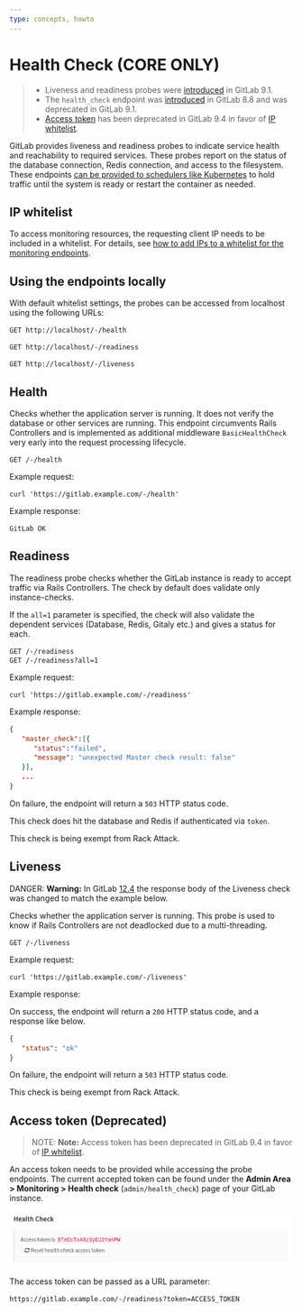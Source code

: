 ```yaml
---
type: concepts, howto
---
```


# Health Check **(CORE ONLY)**

> - Liveness and readiness probes were [introduced][ce-10416] in GitLab 9.1.
> - The `health_check` endpoint was [introduced][ce-3888] in GitLab 8.8 and was
>   deprecated in GitLab 9.1.
> - [Access token](#access-token-deprecated) has been deprecated in GitLab 9.4
>   in favor of [IP whitelist](#ip-whitelist).

GitLab provides liveness and readiness probes to indicate service health and
reachability to required services. These probes report on the status of the
database connection, Redis connection, and access to the filesystem. These
endpoints [can be provided to schedulers like Kubernetes](https://kubernetes.io/docs/tasks/configure-pod-container/configure-liveness-readiness-startup-probes/) to hold
traffic until the system is ready or restart the container as needed.

## IP whitelist

To access monitoring resources, the requesting client IP needs to be included in a whitelist.
For details, see [how to add IPs to a whitelist for the monitoring endpoints](../../../administration/monitoring/ip_whitelist.md).

## Using the endpoints locally

With default whitelist settings, the probes can be accessed from localhost using the following URLs:

```text
GET http://localhost/-/health
```

```text
GET http://localhost/-/readiness
```

```text
GET http://localhost/-/liveness
```

## Health

Checks whether the application server is running.
It does not verify the database or other services
are running. This endpoint circumvents Rails Controllers
and is implemented as additional middleware `BasicHealthCheck`
very early into the request processing lifecycle.

```text
GET /-/health
```

Example request:

```shell
curl 'https://gitlab.example.com/-/health'
```

Example response:

```text
GitLab OK
```

## Readiness

The readiness probe checks whether the GitLab instance is ready
to accept traffic via Rails Controllers. The check by default
does validate only instance-checks.

If the `all=1` parameter is specified, the check will also validate
the dependent services (Database, Redis, Gitaly etc.)
and gives a status for each.

```text
GET /-/readiness
GET /-/readiness?all=1
```

Example request:

```shell
curl 'https://gitlab.example.com/-/readiness'
```

Example response:

```json
{
   "master_check":[{
      "status":"failed",
      "message": "unexpected Master check result: false"
   }],
   ...
}
```

On failure, the endpoint will return a `503` HTTP status code.

This check does hit the database and Redis if authenticated via `token`.

This check is being exempt from Rack Attack.

## Liveness

DANGER: **Warning:**
In GitLab [12.4](https://about.gitlab.com/upcoming-releases/)
the response body of the Liveness check was changed
to match the example below.

Checks whether the application server is running.
This probe is used to know if Rails Controllers
are not deadlocked due to a multi-threading.

```text
GET /-/liveness
```

Example request:

```shell
curl 'https://gitlab.example.com/-/liveness'
```

Example response:

On success, the endpoint will return a `200` HTTP status code, and a response like below.

```json
{
   "status": "ok"
}
```

On failure, the endpoint will return a `503` HTTP status code.

This check is being exempt from Rack Attack.

## Access token (Deprecated)

> NOTE: **Note:**
> Access token has been deprecated in GitLab 9.4 in favor of [IP whitelist](#ip-whitelist).

An access token needs to be provided while accessing the probe endpoints. The current
accepted token can be found under the **Admin Area > Monitoring > Health check**
(`admin/health_check`) page of your GitLab instance.

![access token](img/health_check_token.png)

The access token can be passed as a URL parameter:

```text
https://gitlab.example.com/-/readiness?token=ACCESS_TOKEN
```

<!-- ## Troubleshooting

Include any troubleshooting steps that you can foresee. If you know beforehand what issues
one might have when setting this up, or when something is changed, or on upgrading, it's
important to describe those, too. Think of things that may go wrong and include them here.
This is important to minimize requests for support, and to avoid doc comments with
questions that you know someone might ask.

Each scenario can be a third-level heading, e.g. `### Getting error message X`.
If you have none to add when creating a doc, leave this section in place
but commented out to help encourage others to add to it in the future. -->

[ce-10416]: https://gitlab.com/gitlab-org/gitlab-foss/merge_requests/10416
[ce-3888]: https://gitlab.com/gitlab-org/gitlab-foss/merge_requests/3888
[pingdom]: https://www.pingdom.com
[nagios-health]: https://nagios-plugins.org/doc/man/check_http.html
[newrelic-health]: https://docs.newrelic.com/docs/alerts/alert-policies/downtime-alerts/availability-monitoring
